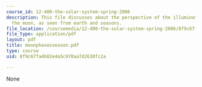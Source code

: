 ```yaml
---
course_id: 12-400-the-solar-system-spring-2006
description: This file discusses about the perspective of the illuminated half of
  the moon, as seen from earth and seasons.
file_location: /coursemedia/12-400-the-solar-system-spring-2006/8f9c67fa4b02e4a5c970aa7d2630fc2a_moonphasesseason.pdf
file_type: application/pdf
layout: pdf
title: moonphasesseason.pdf
type: course
uid: 8f9c67fa4b02e4a5c970aa7d2630fc2a

---
```

None